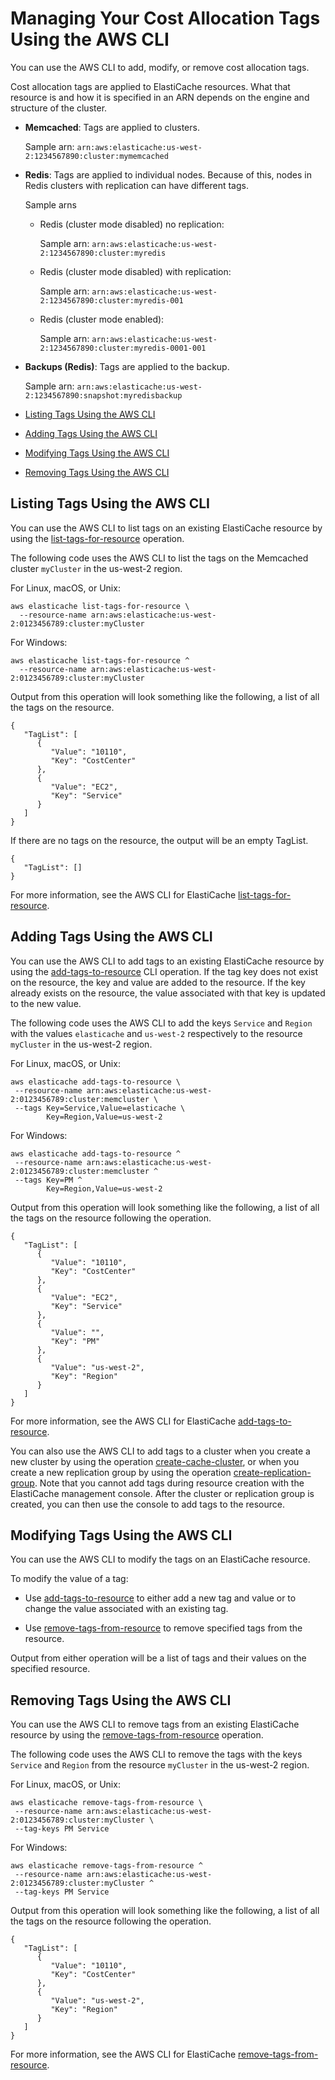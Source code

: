 # Managing Your Cost Allocation Tags Using the AWS CLI<a name="Tagging.Managing.CLI"></a>

You can use the AWS CLI to add, modify, or remove cost allocation tags\.

Cost allocation tags are applied to ElastiCache resources\. What that resource is and how it is specified in an ARN depends on the engine and structure of the cluster\.

+ **Memcached**: Tags are applied to clusters\.

  Sample arn: `arn:aws:elasticache:us-west-2:1234567890:cluster:mymemcached`

+ **Redis**: Tags are applied to individual nodes\. Because of this, nodes in Redis clusters with replication can have different tags\.

  Sample arns

  + Redis \(cluster mode disabled\) no replication:

    Sample arn: `arn:aws:elasticache:us-west-2:1234567890:cluster:myredis`

  + Redis \(cluster mode disabled\) with replication:

    Sample arn: `arn:aws:elasticache:us-west-2:1234567890:cluster:myredis-001`

  + Redis \(cluster mode enabled\):

    Sample arn: `arn:aws:elasticache:us-west-2:1234567890:cluster:myredis-0001-001`

+ **Backups \(Redis\)**: Tags are applied to the backup\.

  Sample arn: `arn:aws:elasticache:us-west-2:1234567890:snapshot:myredisbackup`


+ [Listing Tags Using the AWS CLI](#Tagging.Managing.CLI.List)
+ [Adding Tags Using the AWS CLI](#Tagging.Managing.CLI.Add)
+ [Modifying Tags Using the AWS CLI](#Tagging.Managing.CLI.Modify)
+ [Removing Tags Using the AWS CLI](#Tagging.Managing.CLI.Remove)

## Listing Tags Using the AWS CLI<a name="Tagging.Managing.CLI.List"></a>

You can use the AWS CLI to list tags on an existing ElastiCache resource by using the [list\-tags\-for\-resource](http://docs.aws.amazon.com/cli/latest/reference/elasticache/list-tags-for-resource.html) operation\.

The following code uses the AWS CLI to list the tags on the Memcached cluster `myCluster` in the us\-west\-2 region\.

For Linux, macOS, or Unix:

```
aws elasticache list-tags-for-resource \
  --resource-name arn:aws:elasticache:us-west-2:0123456789:cluster:myCluster
```

For Windows:

```
aws elasticache list-tags-for-resource ^
  --resource-name arn:aws:elasticache:us-west-2:0123456789:cluster:myCluster
```

Output from this operation will look something like the following, a list of all the tags on the resource\.

```
{
   "TagList": [
      {
         "Value": "10110",
         "Key": "CostCenter"
      },
      {
         "Value": "EC2",
         "Key": "Service"
      }
   ]
}
```

If there are no tags on the resource, the output will be an empty TagList\.

```
{
   "TagList": []
}
```

For more information, see the AWS CLI for ElastiCache [list\-tags\-for\-resource](http://docs.aws.amazon.com/cli/latest/reference/elasticache/list-tags-for-resource.html)\.

## Adding Tags Using the AWS CLI<a name="Tagging.Managing.CLI.Add"></a>

You can use the AWS CLI to add tags to an existing ElastiCache resource by using the [add\-tags\-to\-resource](http://docs.aws.amazon.com/cli/latest/reference/elasticache/add-tags-to-resource.html) CLI operation\. If the tag key does not exist on the resource, the key and value are added to the resource\. If the key already exists on the resource, the value associated with that key is updated to the new value\.

The following code uses the AWS CLI to add the keys `Service` and `Region` with the values `elasticache` and `us-west-2` respectively to the resource `myCluster` in the us\-west\-2 region\.

For Linux, macOS, or Unix:

```
aws elasticache add-tags-to-resource \
 --resource-name arn:aws:elasticache:us-west-2:0123456789:cluster:memcluster \
 --tags Key=Service,Value=elasticache \
        Key=Region,Value=us-west-2
```

For Windows:

```
aws elasticache add-tags-to-resource ^
 --resource-name arn:aws:elasticache:us-west-2:0123456789:cluster:memcluster ^
 --tags Key=PM ^
        Key=Region,Value=us-west-2
```

Output from this operation will look something like the following, a list of all the tags on the resource following the operation\.

```
{
   "TagList": [
      {
         "Value": "10110",
         "Key": "CostCenter"
      },
      {
         "Value": "EC2",
         "Key": "Service"
      },
      {
         "Value": "",
         "Key": "PM"
      },
      {
         "Value": "us-west-2",
         "Key": "Region"
      }
   ]
}
```

For more information, see the AWS CLI for ElastiCache [add\-tags\-to\-resource](http://docs.aws.amazon.com/cli/latest/reference/elasticache/add-tags-to-resource.html)\.

You can also use the AWS CLI to add tags to a cluster when you create a new cluster by using the operation [create\-cache\-cluster](http://docs.aws.amazon.com/cli/latest/reference/elasticache/create-cache-cluster.html), or when you create a new replication group by using the operation [create\-replication\-group](http://docs.aws.amazon.com/cli/latest/reference/elasticache/create-replication-group.html)\. Note that you cannot add tags during resource creation with the ElastiCache management console\. After the cluster or replication group is created, you can then use the console to add tags to the resource\.

## Modifying Tags Using the AWS CLI<a name="Tagging.Managing.CLI.Modify"></a>

You can use the AWS CLI to modify the tags on an ElastiCache resource\.

To modify the value of a tag:

+ Use [add\-tags\-to\-resource](http://docs.aws.amazon.com/cli/latest/reference/elasticache/add-tags-to-resource.html) to either add a new tag and value or to change the value associated with an existing tag\.

+ Use [remove\-tags\-from\-resource](http://docs.aws.amazon.com/cli/latest/reference/elasticache/remove-tags-from-resource.html) to remove specified tags from the resource\.

Output from either operation will be a list of tags and their values on the specified resource\.

## Removing Tags Using the AWS CLI<a name="Tagging.Managing.CLI.Remove"></a>

You can use the AWS CLI to remove tags from an existing ElastiCache resource by using the [remove\-tags\-from\-resource](http://docs.aws.amazon.com/cli/latest/reference/elasticache/remove-tags-from-resource.html) operation\.

The following code uses the AWS CLI to remove the tags with the keys `Service` and `Region` from the resource `myCluster` in the us\-west\-2 region\.

For Linux, macOS, or Unix:

```
aws elasticache remove-tags-from-resource \
 --resource-name arn:aws:elasticache:us-west-2:0123456789:cluster:myCluster \
 --tag-keys PM Service
```

For Windows:

```
aws elasticache remove-tags-from-resource ^
 --resource-name arn:aws:elasticache:us-west-2:0123456789:cluster:myCluster ^
 --tag-keys PM Service
```

Output from this operation will look something like the following, a list of all the tags on the resource following the operation\.

```
{
   "TagList": [
      {
         "Value": "10110",
         "Key": "CostCenter"
      },
      {
         "Value": "us-west-2",
         "Key": "Region"
      }
   ]
}
```

For more information, see the AWS CLI for ElastiCache [remove\-tags\-from\-resource](http://docs.aws.amazon.com/cli/latest/reference/elasticache/remove-tags-from-resource.html)\.